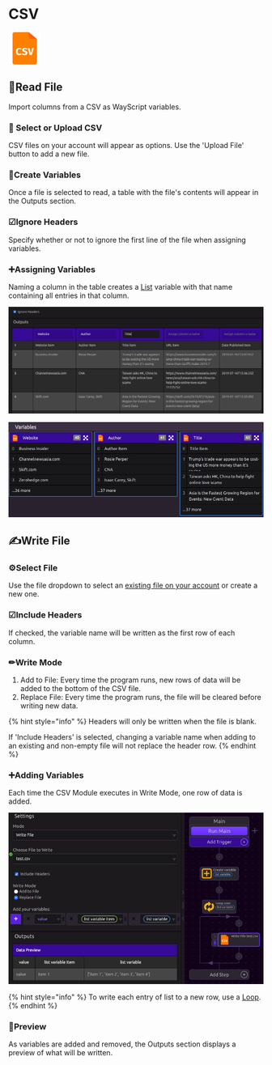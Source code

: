 # CSV

![Read and Write to CSV files.](../../.gitbook/assets/csv_reader.png)

## 📖Read File

Import columns from a CSV as WayScript variables.

### 📂 Select or Upload CSV

CSV files on your account will appear as options. Use the 'Upload File' button to add a new file.

### 🌟Create Variables

Once a file is selected to read, a table with the file's contents will appear in the Outputs section.

### ☑Ignore Headers

Specify whether or not to ignore the first line of the file when assigning variables.

### ➕Assigning Variables

Naming a column in the table creates a [List](../../getting_started/variables.md#lists) variable with that name containing all entries in that column.

![](../../.gitbook/assets/screen-shot-2019-07-17-at-11.24.14-am.png)

![Note that first row is ignored in creating variables](../../.gitbook/assets/screen-shot-2019-07-17-at-11.25.14-am.png)

## ✍Write File

### ⚙Select File

Use the file dropdown to select an [existing file on your account](../../account-management/managing-your-files.md) or create a new one.

### ☑Include Headers

If checked, the variable name will be written as the first row of each column.

### ✏Write Mode

1. Add to File: Every time the program runs, new rows of data will be added to the bottom of the CSV file.
2. Replace File: Every time the program runs, the file will be cleared before writing new data.

{% hint style="info" %}
Headers will only be written when the file is blank.

If 'Include Headers' is selected, changing a variable name when adding to an existing and non-empty file will not replace the header row.
{% endhint %}

### ➕Adding Variables

Each time the CSV Module executes in Write Mode, one row of data is added.

![](../../.gitbook/assets/screen-shot-2019-07-17-at-11.49.04-am.png)

{% hint style="info" %}
To write each entry of list to a new row, use a [Loop](../../getting_started/looping-iteration.md).
{% endhint %}

### 🔎Preview

As variables are added and removed, the Outputs section displays a preview of what will be written.

